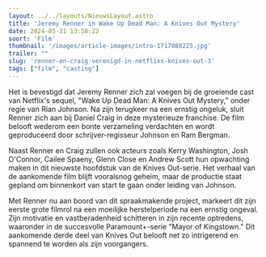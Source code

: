 ```yaml
---
layout: ../../layouts/NieuwsLayout.astro
title: 'Jeremy Renner in Wake Up Dead Man: A Knives Out Mystery'
date: 2024-05-31 13:58:22
soort: 'Film'
thumbnail: '/images/article-images/intro-1717088225.jpg'
trailer: ""
slug: 'renner-en-craig-verenigd-in-netflixs-knives-out-3'
tags: ["film", "casting"]
---
```


Het is bevestigd dat Jeremy Renner zich zal voegen bij de groeiende cast van Netflix's sequel, "Wake Up Dead Man: A Knives Out Mystery," onder regie van Rian Johnson. Na zijn terugkeer na een ernstig ongeluk, sluit Renner zich aan bij Daniel Craig in deze mysterieuze franchise. De film belooft wederom een bonte verzameling verdachten en wordt geproduceerd door schrijver-regisseur Johnson en Ram Bergman.

Naast Renner en Craig zullen ook acteurs zoals Kerry Washington, Josh O'Connor, Cailee Spaeny, Glenn Close en Andrew Scott hun opwachting maken in dit nieuwste hoofdstuk van de Knives Out-serie. Het verhaal van de aankomende film blijft vooralsnog geheim, maar de productie staat gepland om binnenkort van start te gaan onder leiding van Johnson.

Met Renner nu aan boord van dit spraakmakende project, markeert dit zijn eerste grote filmrol na een moeilijke herstelperiode na een ernstig ongeval. Zijn motivatie en vastberadenheid schitteren in zijn recente optredens, waaronder in de succesvolle Paramount+-serie "Mayor of Kingstown." Dit aankomende derde deel van Knives Out belooft net zo intrigerend en spannend te worden als zijn voorgangers.
